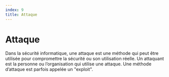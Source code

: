 ```yaml
---
index: 9
title: Attaque
---
```

# Attaque 

Dans la sécurité informatique, une attaque est une méthode qui peut être utilisée pour compromettre la sécurité ou son utilisation réelle. Un attaquant est la personne ou l’organisation qui utilise une attaque. Une méthode d’attaque est parfois appelée un "exploit".